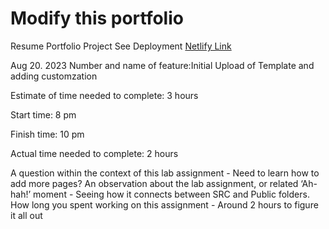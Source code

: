 # Modify this portfolio

Resume Portfolio Project
See Deployment <a href="https://neon-pastelito-f54006.netlify.app/">Netlify Link</a>

Aug 20. 2023
Number and name of feature:Initial Upload of Template and adding customzation

Estimate of time needed to complete: 3 hours

Start time: 8 pm

Finish time: 10 pm

Actual time needed to complete: 2 hours

A question within the context of this lab assignment - Need to learn how to add more pages?
An observation about the lab assignment, or related ‘Ah-hah!’ moment - Seeing how it connects between SRC and Public folders.
How long you spent working on this assignment - Around 2 hours to figure it all out
